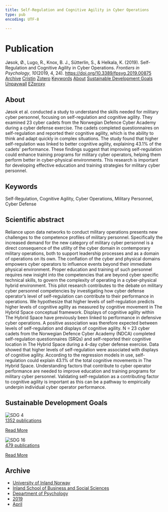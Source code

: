 ```yaml
---
title: Self-Regulation and Cognitive Agility in Cyber Operations
type: pub
encoding: UTF-8

---
```

<h1>Publication</h1>
<article id="csl-bib-container-VH4XLXZ3" class="csl-bib-container">
  <div class="csl-bib-body"> <div class="csl-entry">Jøsok, Ø., Lugo, R., Knox, B. J., Sütterlin, S., &#38; Helkala, K. (2019). Self-Regulation and Cognitive Agility in Cyber Operations. <i>Frontiers in Psychology</i>, <i>10</i>(2019, 4, 24). <a href="https://doi.org/10.3389/fpsyg.2019.00875">https://doi.org/10.3389/fpsyg.2019.00875</a></div> </div>
  <div class="csl-bib-buttons">
    <a href="#taxonomy-article-VH4XLXZ3" alt="archive" class="csl-bib-button">Archive</a>
    <a href="https://app.cristin.no/results/show.jsf?id=1691375" alt="Cristin" class="csl-bib-button">Cristin</a>
    <a href="http://zotero.org/groups/5881554/items/VH4XLXZ3" alt="Zotero" class="csl-bib-button">Zotero</a>
    <a href="#keywords-article-VH4XLXZ3" alt="keywords" class="csl-bib-button">Keywords</a>
    <a href="#about-article-VH4XLXZ3" alt="about_pub" class="csl-bib-button">About</a>
    <a href="#sdg-article-VH4XLXZ3" alt="sdg" class="csl-bib-button">Sustainable Development Goals</a>
    <a href="https://www.frontiersin.org/articles/10.3389/fpsyg.2019.00875/pdf" alt="Unpaywall" class="csl-bib-button">Unpaywall</a>
    <a href="https://www.frontiersin.org/articles/10.3389/fpsyg.2019.00875/pdf" alt="EZproxy" class="csl-bib-button">EZproxy</a>
  </div>
  <div id="csl-bib-meta-container-VH4XLXZ3"></div>
</article>
<div id="csl-bib-meta-VH4XLXZ3" class="csl-bib-meta">
  <article id="about-article-VH4XLXZ3" class="about_pub-article">
    <h1>About</h1>
    Jøsok et al. conducted a study to understand the skills needed for military cyber personnel, focusing on self-regulation and cognitive agility. They examined 23 cyber cadets from the Norwegian Defence Cyber Academy during a cyber defense exercise. The cadets completed questionnaires on self-regulation and reported their cognitive agility, which is the ability to think and adapt quickly in complex situations. The study found that higher self-regulation was linked to better cognitive agility, explaining 43.1% of the cadets' performance. These findings suggest that improving self-regulation could enhance training programs for military cyber operators, helping them perform better in cyber-physical environments. This research is important for developing effective education and training strategies for military cyber personnel.
  </article>
  <article id="keywords-article-VH4XLXZ3" class="keywords-article">
    <h1>Keywords</h1>
    Self-Regulation, Cognitive Agility, Cyber Operations, Military Personnel, Cyber Defense
  </article>
  <article id="abstract-article-VH4XLXZ3" class="abstract-article">
    <h1>Scientific abstract</h1>
    Reliance upon data networks to conduct military operations presents new challenges to the competence profiles of military personnel. Specifically the increased demand for the new category of military cyber personnel is a direct consequence of the utility of the cyber domain in contemporary military operations, both to support leadership processes and as a domain of operations on its own. The conflation of the cyber and physical domains empowers cyber operators to influence events beyond their immediate physical environment. Proper education and training of such personnel requires new insight into the competencies that are beyond cyber specific technical skills, to govern the complexity of operating in a cyber-physical hybrid environment. This pilot research contributes to the debate on military cyber personnel competencies by investigating how cyber defense operator’s level of self-regulation can contribute to their performance in operations. We hypothesize that higher levels of self-regulation predicts higher levels of cognitive agility as measured by cognitive movement in The Hybrid Space conceptual framework. Displays of cognitive agility within The Hybrid Space have previously been linked to performance in defensive cyber operations. A positive association was therefore expected between levels of self-regulation and displays of cognitive agility. N = 23 cyber cadets from the Norwegian Defence Cyber Academy (NDCA) completed self-regulation questionnaires (SRQs) and self-reported their cognitive location in The Hybrid Space during a 4-day cyber defense exercise. Data showed that higher levels of self-regulation were associated with displays of cognitive agility. According to the regression models in use, self-regulation could explain 43.1% of the total cognitive movements in The Hybrid Space. Understanding factors that contribute to cyber operator performance are needed to improve education and training programs for military cyber personnel. Validating self-regulation as a contributing factor to cognitive agility is important as this can be a pathway to empirically underpin individual cyber operator performance.
  </article>
  <article id="sdg-article-VH4XLXZ3" class="sdg-article">
    <h1>Sustainable Development Goals</h1>
    <div class="sdg-container"><div id="sdg4" class="sdg">
        <img src="{{< params subfolder >}}images/sdg/sdg04_en.png" class="image" alt="SDG 4">
        <div class="sdg-overlay">
          <a href="/en/archive/?key=?sdg=4#archive" class="sdg-publication-count"><span>1352</span> publications</a>
          <p><a href="https://sdgs.un.org/goals/goal4" class="sdg-read-more">Read More</a></p>
        </div>
      </div> <div id="sdg16" class="sdg">
        <img src="{{< params subfolder >}}images/sdg/sdg16_en.png" class="image" alt="SDG 16">
        <div class="sdg-overlay">
          <a href="/en/archive/?key=?sdg=16#archive" class="sdg-publication-count"><span>479</span> publications</a>
          <p><a href="https://sdgs.un.org/goals/goal16" class="sdg-read-more">Read More</a></p>
        </div>
      </div></div>
  </article>
  <article id="taxonomy-article-VH4XLXZ3" class="taxonomy-article">
    <h1>Archive</h1>
    <ul>
      <li>
        <a href="/en/archive/?key=3DCRN523">University of Inland Norway</a>
      </li>
      <li>
        <a href="/en/archive/?key=DU8Q9LN9">Inland School of Business and Social Sciences</a>
      </li>
      <li>
        <a href="/en/archive/?key=KTD9NXA8">Department of Psychology</a>
      </li>
      <li>
        <a href="/en/archive/?key=37B43Z6Y">2019</a>
      </li>
      <li>
        <a href="/en/archive/?key=GTQEEE82">April</a>
      </li>
    </ul>
  </article>
</div>
